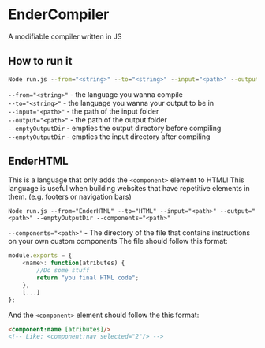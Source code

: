 # EnderCompiler
A modifiable compiler written in JS

## How to run it
```bat
Node run.js --from="<string>" --to="<string>" --input="<path>" --output="<path>"
```

`--from="<string>"` - the language you wanna compile
<br>
`--to="<string>"` - the language you wanna your output to be in
<br>
`--input="<path>"` - the path of the input folder
<br>
`--output="<path>"` - the path of the output folder
<br>
`--emptyOutputDir` - empties the output directory before compiling
<br>
`--emptyOutputDir` - empties the input directory after compiling

## EnderHTML
This is a language that only adds the `<component>` element to HTML! This language is useful when building websites that have repetitive elements in them. (e.g. footers or navigation bars)

```
Node run.js --from="EnderHTML" --to="HTML" --input="<path>" --output="<path>" --emptyOutputDir --components="<path>"
```

`--components="<path>"` - The directory of the file that contains instructions on your own custom components
The file should follow this format:
```js
module.exports = {
    <name>: function(atributes) {
        //Do some stuff
        return "you final HTML code";
    },
    [...]
};
```
And the `<component>` element should follow the this format:
```html
<component:name [atributes]/>
<!-- Like: <component:nav selected="2"/> -->
```